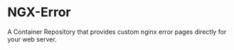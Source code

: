 # NGX-Error
A Container Repository that provides custom nginx error pages directly for your web server.
